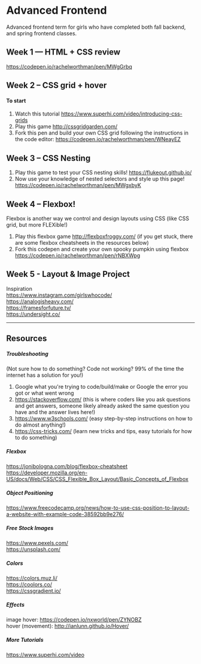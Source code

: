 # Advanced Frontend
Advanced frontend term for girls who have completed both fall backend, and spring frontend classes.

## Week 1 — HTML + CSS review
https://codepen.io/rachelworthman/pen/MWgGrbq

## Week 2 – CSS grid + hover
#### To start
1. Watch this tutorial https://www.superhi.com/video/introducing-css-grids
2. Play this game http://cssgridgarden.com/
3. Fork this pen and build your own CSS grid following the instructions in the code editor: https://codepen.io/rachelworthman/pen/WNeayEZ

## Week 3 – CSS Nesting
1. Play this game to test your CSS nesting skills! https://flukeout.github.io/
2. Now use your knowledge of nested selectors and style up this page! https://codepen.io/rachelworthman/pen/MWgxbyK

## Week 4 – Flexbox!
Flexbox is another way we control and design layouts using CSS (like CSS grid, but more FLEXible!)
1. Play this flexbox game http://flexboxfroggy.com/ (if you get stuck, there are some flexbox cheatsheets in the resources below)
2. Fork this codepen and create your own spooky pumpkin using flexbox https://codepen.io/rachelworthman/pen/rNBXWpg

## Week 5 - Layout & Image Project
Inspiration <br>
https://www.instagram.com/girlswhocode/ <br>
https://analogisheavy.com/ <br>
https://framesforfuture.tv/ <br>
https://undersight.co/
_____________

## Resources
##### Troubleshooting 
(Not sure how to do something? Code not working? 99% of the time the internet has a solution for you!)
1. Google what you're trying to code/build/make or Google the error you got or what went wrong
2. https://stackoverflow.com/ (this is where coders like you ask questions and get answers, someone likely already asked the same question you have and the answer lives here!)
3. https://www.w3schools.com/ (easy step-by-step instructions on how to do almost anything!) 
4. https://css-tricks.com/ (learn new tricks and tips, easy tutorials for how to do something)

##### Flexbox
https://jonibologna.com/blog/flexbox-cheatsheet <br>
https://developer.mozilla.org/en-US/docs/Web/CSS/CSS_Flexible_Box_Layout/Basic_Concepts_of_Flexbox

##### Object Positioning
https://www.freecodecamp.org/news/how-to-use-css-position-to-layout-a-website-with-example-code-38592bb9e276/

##### Free Stock Images
https://www.pexels.com/ <br>
https://unsplash.com/

##### Colors
https://colors.muz.li/ <br>
https://coolors.co/ <br>
https://cssgradient.io/

##### Effects
image hover: https://codepen.io/nxworld/pen/ZYNOBZ <br>
hover (movement): http://ianlunn.github.io/Hover/

##### More Tutorials
https://www.superhi.com/video
